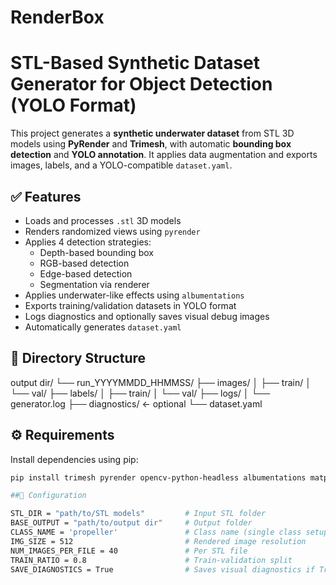 # RenderBox
# STL-Based Synthetic Dataset Generator for Object Detection (YOLO Format)

This project generates a **synthetic underwater dataset** from STL 3D models using **PyRender** and **Trimesh**, with automatic **bounding box detection** and **YOLO annotation**. It applies data augmentation and exports images, labels, and a YOLO-compatible `dataset.yaml`.

## ✅ Features

- Loads and processes `.stl` 3D models
- Renders randomized views using `pyrender`
- Applies 4 detection strategies:
  - Depth-based bounding box
  - RGB-based detection
  - Edge-based detection
  - Segmentation via renderer
- Applies underwater-like effects using `albumentations`
- Exports training/validation datasets in YOLO format
- Logs diagnostics and optionally saves visual debug images
- Automatically generates `dataset.yaml`

## 📁 Directory Structure

output dir/ └── run_YYYYMMDD_HHMMSS/ 
              ├── images/ │ 
                ├── train/ │ 
                └── val/
              ├── labels/ │ 
                ├── train/ │ 
                └── val/ 
              ├── logs/ │ 
              └── generator.log 
              ├── diagnostics/ ← optional 
              └── dataset.yaml

## ⚙️ Requirements

Install dependencies using pip:

```bash
pip install trimesh pyrender opencv-python-headless albumentations matplotlib scikit-learn

##🔧 Configuration

STL_DIR = "path/to/STL models"         # Input STL folder
BASE_OUTPUT = "path/to/output dir"     # Output folder
CLASS_NAME = 'propeller'               # Class name (single class setup)
IMG_SIZE = 512                         # Rendered image resolution
NUM_IMAGES_PER_FILE = 40               # Per STL file
TRAIN_RATIO = 0.8                      # Train-validation split
SAVE_DIAGNOSTICS = True                # Saves visual diagnostics if True

              

